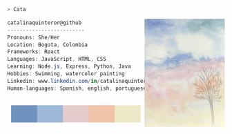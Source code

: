 <!-- ### Hi there 👋

## Catalina | 25 |  ![Image text](https://github.com/catalinaquinteror/catalinaquinteror/blob/main/gatinho-gato.png)

-Bogotá - Colombia.

-Desarrollo frontend

-Diseño sonoro y arte multimedia.

-Natación y pintura en acuarela


<!--
**catds/catds** is a ✨ _special_ ✨ repository because its `README.md` (this file) appears on your GitHub profile.

Here are some ideas to get you started:

- 🌱 I’m currently learning frontend development in Laboratoria
-
-->

```zsh
> Cata
```

<img align="right" src="https://github.com/catalinaquinteror/catalinaquinteror/blob/main/cielo.png" alt="Watercolor Sky" width="186" height="250" />
<!-- <img align="right" src="https://github.com/catalinaquinteror/catalinaquinteror/blob/main/gatinho-gato.png" alt="gatinho" width="320" /> -->

```csharp
catalinaquinteror@github
-------------------------
Pronouns: She/Her
Location: Bogota, Colombia
Frameworks: React
Languages: JavaScript, HTML, CSS
Learning: Node.js, Express, Python, Java
Hobbies: Swimming, watercolor painting
Linkedin: www.linkedin.com/in/catalinaquinteror
Human-languages: Spanish, english, portuguese, also some german and french
```

<p align="center">
  &nbsp; &nbsp; &nbsp; &nbsp; &nbsp;
  <img alt="watercolor palette" src="https://github.com/catalinaquinteror/catalinaquinteror/blob/main/paleta.jpg" width="300" height="40" />

